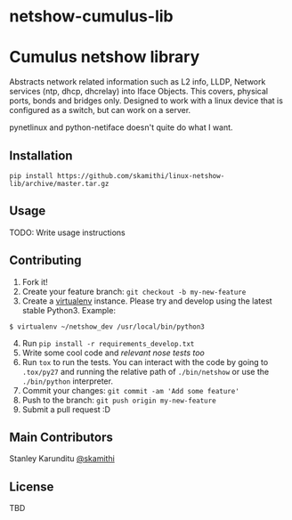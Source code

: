 # netshow-cumulus-lib

# Cumulus netshow library

Abstracts network related information such as L2 info, LLDP, Network services
(ntp, dhcp, dhcrelay) into Iface Objects.
This covers, physical ports, bonds and bridges only. Designed to
work with a linux device that is configured as a switch, but can work on a
server.

pynetlinux and python-netiface doesn't quite do what I want.

## Installation

```
pip install https://github.com/skamithi/linux-netshow-lib/archive/master.tar.gz
```


## Usage

TODO: Write usage instructions

## Contributing

1. Fork it!
2. Create your feature branch: `git checkout -b my-new-feature`
3. Create a [virtualenv](https://pypi.python.org/pypi/virtualenv/) instance.
Please try and develop using the latest stable Python3. Example:
```
$ virtualenv ~/netshow_dev /usr/local/bin/python3
```
4. Run ``pip install -r requirements_develop.txt``
5. Write some cool code and _relevant nose tests too_
6. Run ``tox`` to run the tests. You can interact with the code by going to
   ``.tox/py27`` and running the relative path of ``./bin/netshow`` or use the
``./bin/python`` interpreter.
6. Commit your changes: `git commit -am 'Add some feature'`
4. Push to the branch: `git push origin my-new-feature`
5. Submit a pull request :D


## Main Contributors

Stanley Karunditu [@skamithi](http://github.com/skamithi)

## License

TBD
